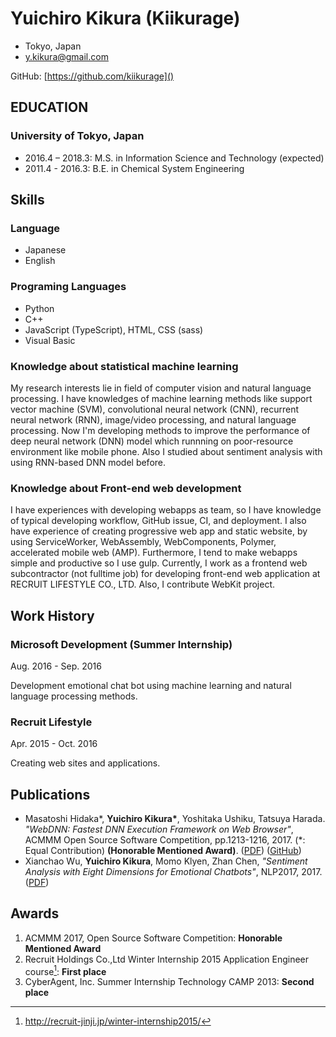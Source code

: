 # Yuichiro Kikura (Kiikurage)

- Tokyo, Japan
- y.kikura@gmail.com

GitHub: [https://github.com/kiikurage]()

## EDUCATION

### University of Tokyo, Japan

- 2016.4 – 2018.3: M.S. in Information Science and Technology (expected)
- 2011.4 - 2016.3: B.E. in Chemical System Engineering

## Skills

### Language

- Japanese
- English

### Programing Languages

-	Python
-	C++
-	JavaScript (TypeScript), HTML, CSS (sass)
-	Visual Basic

### Knowledge about statistical machine learning

My research interests lie in field of computer vision and natural language processing. I have knowledges of machine learning methods like support vector machine (SVM), convolutional neural network (CNN), recurrent neural network (RNN), image/video processing, and natural language processing. Now I'm developing methods to improve the performance of deep neural network (DNN) model which runnning on poor-resource environment like mobile phone. Also I studied about sentiment analysis with using RNN-based DNN model before.

### Knowledge about Front-end web development

I have experiences with developing webapps as team, so I have knowledge of typical developing workflow, GitHub issue, CI, and deployment. I also have experience of creating progressive web app and static website, by using ServiceWorker, WebAssembly, WebComponents, Polymer, accelerated mobile web (AMP). Furthermore, I tend to make webapps simple and productive so I use gulp. Currently, I work as a frontend web subcontractor (not fulltime job) for developing front-end web application at RECRUIT LIFESTYLE CO., LTD. Also, I contribute WebKit project.

## Work History

### Microsoft Development (Summer Internship)

Aug. 2016 - Sep. 2016	

Development emotional chat bot using machine learning and natural language processing methods.

### Recruit Lifestyle

Apr. 2015 - Oct. 2016

Creating web sites and applications.

## Publications

- Masatoshi Hidaka*, **Yuichiro Kikura\***, Yoshitaka Ushiku, Tatsuya Harada. *"WebDNN: Fastest DNN Execution Framework on Web Browser"*, ACMMM Open Source Software Competition, pp.1213-1216, 2017. (*: Equal Contribution) **(Honorable Mentioned Award)**. ([PDF](https://dl.acm.org/citation.cfm?id=3129394&CFID=823516177&CFTOKEN=78760111)) ([GitHub](https://github.com/mil-tokyo/webdnn))
- Xianchao Wu, **Yuichiro Kikura**, Momo Klyen, Zhan Chen, *"Sentiment Analysis with Eight Dimensions for Emotional Chatbots"*, NLP2017, 2017. ([PDF](http://www.anlp.jp/proceedings/annual_meeting/2017/pdf_dir/C5-2.pdf))

## Awards

1.  ACMMM 2017, Open Source Software Competition: **Honorable Mentioned Award**
2.	Recruit Holdings Co.,Ltd Winter Internship 2015 Application Engineer course[^1]: **First place**
3.	CyberAgent, Inc. Summer Internship Technology CAMP 2013: **Second place**

[^1]: http://recruit-jinji.jp/winter-internship2015/
